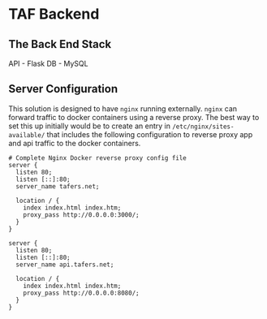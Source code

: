 # TAF Backend



## The Back End Stack

API - Flask
DB  -  MySQL

## Server Configuration

This solution is designed to have `nginx` running externally.
`nginx` can forward traffic to docker containers using a reverse proxy.
The best way to set this up initially would be to create an entry in
`/etc/nginx/sites-available/` that includes the following configuration
to reverse proxy app and api traffic to the docker containers.
```
# Complete Nginx Docker reverse proxy config file
server {
  listen 80;
  listen [::]:80;
  server_name tafers.net;

  location / {
    index index.html index.htm;
    proxy_pass http://0.0.0.0:3000/;
  }
}

server {
  listen 80;
  listen [::]:80;
  server_name api.tafers.net;

  location / {
    index index.html index.htm;
    proxy_pass http://0.0.0.0:8080/;
  }
}
```